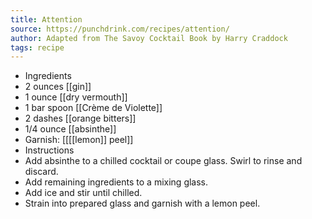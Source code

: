 ```yaml
---
title: Attention
source: https://punchdrink.com/recipes/attention/
author: Adapted from The Savoy Cocktail Book by Harry Craddock
tags: recipe
---
```

- Ingredients
- 2 ounces [[gin]] 
- 1 ounce [[dry vermouth]] 
- 1 bar spoon [[Crème de Violette]] 
- 2 dashes [[orange bitters]] 
- 1/4 ounce [[absinthe]] 
- Garnish: [[[[lemon]] peel]]
- Instructions
- Add absinthe to a chilled cocktail or coupe glass. Swirl to rinse and discard.
- Add remaining ingredients to a mixing glass.
- Add ice and stir until chilled.
- Strain into prepared glass and garnish with a lemon peel.
